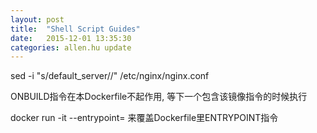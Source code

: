 ```yaml
---
layout: post
title:  "Shell Script Guides"
date:   2015-12-01 13:35:30
categories: allen.hu update
---
```



sed -i "s/default_server//" /etc/nginx/nginx.conf


ONBUILD指令在本Dockerfile不起作用, 等下一个包含该镜像指令的时候执行

docker run -it --entrypoint= 来覆盖Dockerfile里ENTRYPOINT指令


